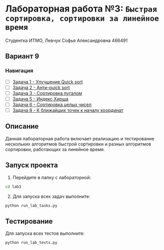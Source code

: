 # Лабораторная работа №3: `Быстрая сортировка, сортировки за линейное время`

Студентка ИТМО,  Левчук Софья Александровна  466491

## Вариант 9

### Навигация

- [ ] [Задача 1 - Улучшение Quick sort](task1/README.md)
- [ ] [Задача 2 - Анти-quick sort](task2/README.md)
- [ ] [Задача 3 - Сортировка пугалом](task3/README.md)
- [ ] [Задача 5 - Индекс Хирша](task5/README.md)
- [ ] [Задача 6 - Сортировка целых чисел](task6/README.md)
- [ ] [Задача 8 - K ближайших точек к началу координат](task8/README.md)

## Описание
Данная лабораторная работа включает реализацию и тестирование нескольких алгоритмов быстрой сортировки и разных алгоритмов сортировки, работающих за линейное время.

## Запуск проекта

1. Перейдите в папку с лабораторной:
```bash
cd lab3
```

2. Для запуска всех задач выполните:
```bash
python run_lab_tasks.py
```

## Тестирование

Для запуска всех тестов выполните:
```bash
python run_lab_tests.py
```
